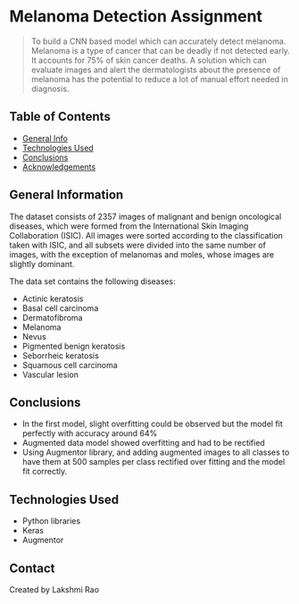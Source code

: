 # Melanoma Detection Assignment
> To build a CNN based model which can accurately detect melanoma. Melanoma is a type of cancer that can be deadly if not detected early. It accounts for 75% of skin cancer deaths. A solution which can evaluate images and alert the dermatologists about the presence of melanoma has the potential to reduce a lot of manual effort needed in diagnosis.


## Table of Contents
* [General Info](#general-information)
* [Technologies Used](#technologies-used)
* [Conclusions](#conclusions)
* [Acknowledgements](#acknowledgements)

<!-- You can include any other section that is pertinent to your problem -->

## General Information
The dataset consists of 2357 images of malignant and benign oncological diseases, which were formed from the International Skin Imaging Collaboration (ISIC). All images were sorted according to the classification taken with ISIC, and all subsets were divided into the same number of images, with the exception of melanomas and moles, whose images are slightly dominant.


The data set contains the following diseases:

- Actinic keratosis
- Basal cell carcinoma
- Dermatofibroma
- Melanoma
- Nevus
- Pigmented benign keratosis
- Seborrheic keratosis
- Squamous cell carcinoma
- Vascular lesion



## Conclusions
- In the first model, slight overfitting could be observed but the model fit perfectly with accuracy around 64%
- Augmented data model showed overfitting and had to be rectified
- Using Augmentor library, and adding augmented images to all classes to have them at 500 samples per class rectified over fitting and the model fit correctly.




## Technologies Used
- Python libraries
- Keras
- Augmentor



## Contact
Created by Lakshmi Rao

<!-- Optional -->
<!-- ## License -->
<!-- This project is open source and available under the [... License](). -->

<!-- You don't have to include all sections - just the one's relevant to your project -->
